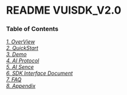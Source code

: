 
README VUISDK_V2.0
=

### Table of Contents
[*1. OverView*](https://github.com/271766152/docs/blob/master/VUI-SDK/2.0/doc/OverView.md)  
[*2. QuickStart*](https://github.com/271766152/docs/blob/master/VUI-SDK/2.0/doc/QuickStart.md)  
[*3. Demo*](https://github.com/271766152/docs/blob/master/VUI-SDK/2.0/doc/Demo.md)  
[*4. AI Protocol*](https://github.com/271766152/docs/blob/master/VUI-SDK/2.0/doc/AIProtocol.md)  
[*5. AI Sence*](https://github.com/271766152/docs/tree/master/Bot/4-SkillDocument)  
[*6. SDK Interface Document*](https://github.com/271766152/docs/blob/master/VUI-SDK/2.0/doc/InterfaceDocument.md)  
[*7. FAQ*](https://github.com/271766152/docs/blob/master/VUI-SDK/2.0/doc/FAQ.md)  
[*8. Appendix*](https://github.com/271766152/docs/blob/master/VUI-SDK/2.0/doc/Appendix.md)  

